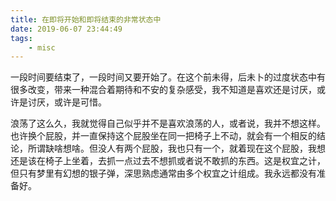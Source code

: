 ```yaml
---
title: 在即将开始和即将结束的非常状态中
date: 2019-06-07 23:44:49
tags:
	- misc
---
```


一段时间要结束了，一段时间又要开始了。在这个前未得，后未卜的过度状态中有很多改变，带来一种混合着期待和不安的复杂感受，我不知道是喜欢还是讨厌，或许是讨厌，或许是可惜。

浪荡了这么久，我就觉得自己似乎并不是喜欢浪荡的人，或者说，我并不想这样。也许换个屁股，并一直保持这个屁股坐在同一把椅子上不动，就会有一个相反的结论，所谓缺啥想啥。但没人有两个屁股，我也只有一个，就着现在这个屁股，我想还是该在椅子上坐着，去抓一点过去不想抓或者说不敢抓的东西。这是权宜之计，但只有梦里有幻想的银子弹，深思熟虑通常由多个权宜之计组成。我永远都没有准备好。